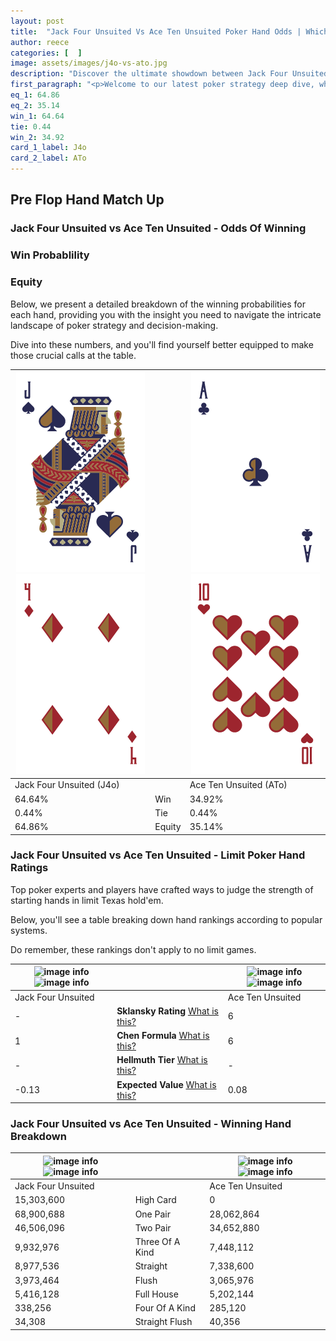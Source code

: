 ```yaml
---
layout: post
title:  "Jack Four Unsuited Vs Ace Ten Unsuited Poker Hand Odds | Which Is The Better Hand In Poker? A Complete Guide"
author: reece
categories: [  ]
image: assets/images/j4o-vs-ato.jpg
description: "Discover the ultimate showdown between Jack Four Unsuited and Ace Ten Unsuited in poker! Uncover the odds, strategies, and scenarios where one hand triumphs over the other. Get ready to up your poker game with this thrilling analysis."
first_paragraph: "<p>Welcome to our latest poker strategy deep dive, where we're pitting two distinct hands against each other in a high-stakes showdown: Jack Four Unsuited vs Ace Ten Unsuited.</p><p>In the dynamic world of poker, every decision counts, and knowing which hand holds the upper hand is key to your success at the table.</p><p>In this article, we'll dissect these two hands, explore the scenarios where one dominates the other, and equip you with the knowledge to make strategic choices that can tip the odds in your favor.</p><p>Get ready to unravel the intriguing dynamics of these poker hands and elevate your game to new heights.</p>"
eq_1: 64.86
eq_2: 35.14
win_1: 64.64
tie: 0.44
win_2: 34.92
card_1_label: J4o
card_2_label: ATo
---
```




[comment]: # (sp0)

## Pre Flop Hand Match Up

<div class="table hand-ratings" markdown="1"> 



### Jack Four Unsuited vs Ace Ten Unsuited - Odds Of Winning


  
<div class="row graphs"> 
<div class="col-lg-6">
    <h3>Win Probablility</h3>
    <canvas id="WinChart"></canvas>
</div>
<div class="col-lg-6">
    <h3>Equity</h3>
    <canvas id="EquityChart"></canvas>
</div>
</div>

  Below, we present a detailed breakdown of the winning probabilities for each hand, providing you with the insight you need to navigate the intricate landscape of poker strategy and decision-making. 

Dive into these numbers, and you'll find yourself better equipped to make those crucial calls at the table.


    
| ![image info](assets/images/hand1/j.png) ![image info](assets/images/hand1/4o.png) |  | ![image info](assets/images/hand2/a.png) ![image info](assets/images/hand2/to.png) |
| -------- | -------- | -------- |
| Jack Four Unsuited (J4o) |  | Ace Ten Unsuited (ATo) |
| 64.64% | Win | 34.92% |
| 0.44% | Tie | 0.44% |
| 64.86% | Equity | 35.14% |




[comment]: # (sp1)



### Jack Four Unsuited vs Ace Ten Unsuited - Limit Poker Hand Ratings

Top poker experts and players have crafted ways to judge the strength of starting hands in limit Texas hold'em. 

Below, you'll see a table breaking down hand rankings according to popular systems. 

Do remember, these rankings don't apply to no limit games.


    
| ![image info](https://www.riverpairs.com/assets/images/hand1/j.png) ![image info](https://www.riverpairs.com/assets/images/hand1/4o.png) |  | ![image info](https://www.riverpairs.com/assets/images/hand2/a.png) ![image info](https://www.riverpairs.com/assets/images/hand2/to.png) |
| -------- | -------- | -------- |
| Jack Four Unsuited |  | Ace Ten Unsuited |
| - | **Sklansky Rating** [What is this?](/sklansky-rating-explained) | 6 |
| 1 | **Chen Formula** [What is this?](/chen-formula-explained) | 6 |
| - | **Hellmuth Tier** [What is this?](/Hellmuth-tier-explained) | - |
| -0.13 | **Expected Value** [What is this?](/expected-value-explained) | 0.08 |




[comment]: # (sp2)



### Jack Four Unsuited vs Ace Ten Unsuited - Winning Hand Breakdown


    
| ![image info](https://www.riverpairs.com/assets/images/hand1/j.png) ![image info](https://www.riverpairs.com/assets/images/hand1/4o.png) |  | ![image info](https://www.riverpairs.com/assets/images/hand2/a.png) ![image info](https://www.riverpairs.com/assets/images/hand2/to.png) |
| -------- | -------- | -------- |
| Jack Four Unsuited |  | Ace Ten Unsuited |
| 15,303,600 | High Card | 0 |
| 68,900,688 | One Pair | 28,062,864 |
| 46,506,096 | Two Pair | 34,652,880 |
| 9,932,976 | Three Of A Kind | 7,448,112 |
| 8,977,536 | Straight | 7,338,600 |
| 3,973,464 | Flush | 3,065,976 |
| 5,416,128 | Full House | 5,202,144 |
| 338,256 | Four Of A Kind | 285,120 |
| 34,308 | Straight Flush | 40,356 |




[comment]: # (sp3)



</div>

[comment]: # (sp4)



[comment]: # (sp5)


